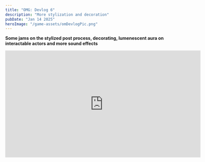 ```yaml
---
title: "OMG: Devlog 6"
description: "More stylization and decoration"
pubDate: "Jan 14 2025"
heroImage: "/game-assets/omDevlogPic.png"
---
```


**Some jams on the stylized post process, decorating, lumenescent aura on interactable actors and more sound effects**
<iframe width="620" height="340" src="https://www.youtube.com/embed/YaDMp6zdtoQ" title="Optimize Man Devlog 6" frameborder="0" allow="accelerometer; autoplay; clipboard-write; encrypted-media; gyroscope; picture-in-picture" allowfullscreen> </iframe> 
